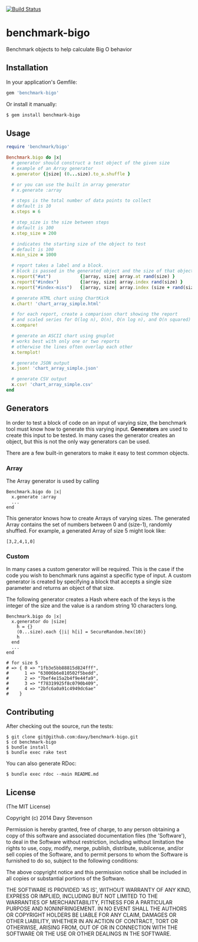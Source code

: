 [![Build Status](https://secure.travis-ci.org/davy/benchmark-bigo.png)](http://travis-ci.org/davy/benchmark-bigo)

# benchmark-bigo

Benchmark objects to help calculate Big O behavior

## Installation

In your application's Gemfile:

```ruby
gem 'benchmark-bigo'
```

Or install it manually:

```sh
$ gem install benchmark-bigo
```

## Usage

```ruby
require 'benchmark/bigo'

Benchmark.bigo do |x|
  # generator should construct a test object of the given size
  # example of an Array generator
  x.generator {|size| (0...size).to_a.shuffle }

  # or you can use the built in array generator
  # x.generate :array

  # steps is the total number of data points to collect
  # default is 10
  x.steps = 6

  # step_size is the size between steps
  # default is 100
  x.step_size = 200

  # indicates the starting size of the object to test
  # default is 100
  x.min_size = 1000

  # report takes a label and a block.
  # block is passed in the generated object and the size of that object
  x.report("#at")           {|array, size| array.at rand(size) }
  x.report("#index")        {|array, size| array.index rand(size) }
  x.report("#index-miss")   {|array, size| array.index (size + rand(size)) }

  # generate HTML chart using ChartKick
  x.chart! 'chart_array_simple.html'

  # for each report, create a comparison chart showing the report
  # and scaled series for O(log n), O(n), O(n log n), and O(n squared)
  x.compare!

  # generate an ASCII chart using gnuplot
  # works best with only one or two reports
  # otherwise the lines often overlap each other
  x.termplot!

  # generate JSON output
  x.json! 'chart_array_simple.json'

  # generate CSV output
  x.csv! 'chart_array_simple.csv'
end
```

## Generators

In order to test a block of code on an input of varying size, the benchmark tool must know how to generate this varying input. **Generators** are used to create this input to be tested. In many cases the generator creates an object, but this is not the only way generators can be used.

There are a few built-in generators to make it easy to test common objects.

### Array

The Array generator is used by calling

```
Benchmark.bigo do |x|
  x.generate :array
  ...
end
```

This generator knows how to create Arrays of varying sizes. The generated Array contains the set of numbers between 0 and (size-1), randomly shuffled. For example, a generated Array of size 5 might look like:

```
[3,2,4,1,0]
```

### Custom

In many cases a custom generator will be required. This is the case if the code you wish to benchmark
runs against a specific type of input. A custom generator is created by specifying a block that accepts a single size parameter and returns an object of that size.

The following generator creates a Hash where each of the keys is the integer of the size and the value is a random string 10 characters long.

```
Benchmark.bigo do |x|
  x.generator do |size|
    h = {}
    (0...size).each {|i| h[i] = SecureRandom.hex(10)}
    h
  end
  ...
end

# for size 5
# => { 0 => "1fb3e5bb88815d824fff",
#      1 => "63006b6e810502f5bedd",
#      2 => "7bef4e15a2b4f9e44fa9",
#      3 => "f78319925f8c0790b409",
#      4 => "2bfc6a0a91c4949dc6ae"
#    }
```


## Contributing

After checking out the source, run the tests:

```
$ git clone git@github.com:davy/benchmark-bigo.git
$ cd benchmark-bigo
$ bundle install
$ bundle exec rake test
```

You can also generate RDoc:

```
$ bundle exec rdoc --main README.md
```

## License

(The MIT License)

Copyright (c) 2014 Davy Stevenson

Permission is hereby granted, free of charge, to any person obtaining
a copy of this software and associated documentation files (the
'Software'), to deal in the Software without restriction, including
without limitation the rights to use, copy, modify, merge, publish,
distribute, sublicense, and/or sell copies of the Software, and to
permit persons to whom the Software is furnished to do so, subject to
the following conditions:

The above copyright notice and this permission notice shall be
included in all copies or substantial portions of the Software.

THE SOFTWARE IS PROVIDED 'AS IS', WITHOUT WARRANTY OF ANY KIND,
EXPRESS OR IMPLIED, INCLUDING BUT NOT LIMITED TO THE WARRANTIES OF
MERCHANTABILITY, FITNESS FOR A PARTICULAR PURPOSE AND NONINFRINGEMENT.
IN NO EVENT SHALL THE AUTHORS OR COPYRIGHT HOLDERS BE LIABLE FOR ANY
CLAIM, DAMAGES OR OTHER LIABILITY, WHETHER IN AN ACTION OF CONTRACT,
TORT OR OTHERWISE, ARISING FROM, OUT OF OR IN CONNECTION WITH THE
SOFTWARE OR THE USE OR OTHER DEALINGS IN THE SOFTWARE.
